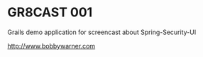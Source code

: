 GR8CAST 001
===========
Grails demo application for screencast about Spring-Security-UI

http://www.bobbywarner.com
